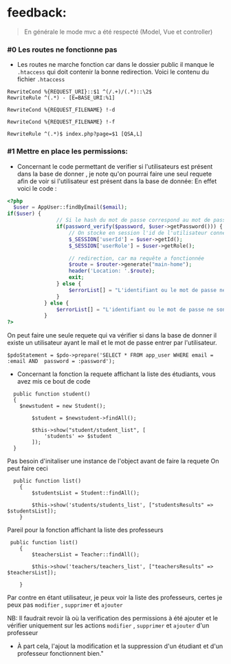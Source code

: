 # feedback:

> En générale le mode mvc a été respecté (Model, Vue et controller)


### #0 Les routes ne fonctionne pas 

- Les routes ne marche fonction car dans le dossier public il manque le `.htaccess` qui doit contenir la bonne redirection.
  Voici le contenu du fichier `.htaccess`

```
RewriteCond %{REQUEST_URI}::$1 ^(/.+)/(.*)::\2$
RewriteRule ^(.*) - [E=BASE_URI:%1]

RewriteCond %{REQUEST_FILENAME} !-d

RewriteCond %{REQUEST_FILENAME} !-f

RewriteRule ^(.*)$ index.php?page=$1 [QSA,L]
```

### #1 Mettre en place les permissions:
- Concernant le code permettant de verifier si l'utilisateurs est présent dans la base de donner , je note qu'on pourrai faire une seul requete
  afin de voir si l'utilisateur est présent dans la base de donnée:
  En effet voici le code  :
  
``` php
<?php
  $user = AppUser::findByEmail($email);
if($user) {
                // Si le hash du mot de passe correspond au mot de passe en clair
                if(password_verify($password, $user->getPassword())) {
                    // On stocke en session l'id de l'utilisateur connecté
                    $_SESSION['userId'] = $user->getId();
                    $_SESSION['userRole'] = $user->getRole();

                    // redirection, car ma requête a fonctionnée
                    $route = $router->generate("main-home");
                    header('Location: '.$route);
                    exit;
                } else {
                    $errorList[] = "L'identifiant ou le mot de passe ne sont pas bon.";
                }
            } else {
                $errorList[] = "L'identifiant ou le mot de passe ne sont pas bon.";
            }
?>
```
On peut faire une seule  requete qui va vérifier si dans la base de donner il existe un utilisateur ayant le mail  et le mot de
passe entrer par l'utilisateur.

```
$pdoStatement = $pdo->prepare('SELECT * FROM app_user WHERE email = :email AND  password = :password');
```

- Concernant la fonction la requete affichant la liste des étudiants, vous avez mis ce bout de code 
```
  public function student()
  {
    $newstudent = new Student();

        $student = $newstudent->findAll();
        
        $this->show("student/student_list", [
            'students' => $student
        ]);
  }
 ```
Pas besoin d'initaliser une instance de l'object avant de faire la requete 
On peut faire ceci 
```
  public function list()
    {
        $studentsList = Student::findAll();

        $this->show('students/students_list', ["studentsResults" => $studentsList]);
    }
```

Pareil pour la fonction affichant la liste des professeurs 
```
 public function list()
    {
        $teachersList = Teacher::findAll();

        $this->show('teachers/teachers_list', ["teachersResults" => $teachersList]);

    }
```


Par contre en étant utilisateur, je peux voir la liste des professeurs, certes je peux pas `modifier` , `supprimer` et `ajouter`

NB: Il faudrait revoir là où la verification des permissions à été ajouter et le vérifier uniquement sur les actions `modifier` , `supprimer` et `ajouter` d'un professeur

- À part cela, l'ajout la modification et la suppression d'un étudiant et d'un professeur fonctionnent bien."




